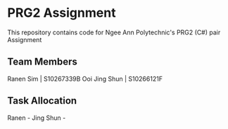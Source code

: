 # PRG2 Assignment

This repository contains code for Ngee Ann Polytechnic's PRG2 (C#) pair Assignment

## Team Members

Ranen Sim | S10267339B
Ooi Jing Shun | S10266121F

## Task Allocation

Ranen -
Jing Shun -
